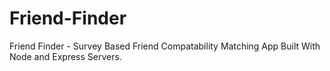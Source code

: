 # Friend-Finder
 Friend Finder - Survey Based Friend Compatability Matching App Built With Node and Express Servers.
